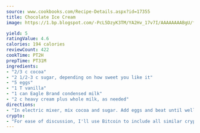 ```yaml
---
source: www.cookbooks.com/Recipe-Details.aspx?id=17355
title: Chocolate Ice Cream
image: https://1.bp.blogspot.com/-PcL5DzyK3TM/YA2Hv_17v7I/AAAAAAAABgU/fyHeesSth_IZW9mL5lk6GxJO8cW8ksrGACLcBGAsYHQ/s320/12.png

yield: 5
ratingValue: 4.6
calories: 194 calories
reviewCount: 422
cookTime: PT2H
prepTime: PT31M
ingredients:
- "2/3 c cocoa"
- "2 1/2-3 c sugar, depending on how sweet you like it"
- "5 eggs"
- "1 T vanilla"
- "1 can Eagle Brand condensed milk"
- "2 c heavy cream plus whole milk, as needed"
directions:
- "In electric mixer, mix cocoa and sugar. Add eggs and beat until well blended. Add canned milk and heavy cream. Pour into ice cream churn and add whole milk to fill line. Churn until motor starts to labor. Remove blade; pack with additional ice. Cover with towels and let stand for 1-2 hours."
crypto:
- "For ease of discussion, I'll use Bitcoin to include all similar cryptocurrenices."
---
```

